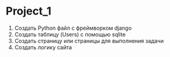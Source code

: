 # Project_1
1) Создать Python файл с фреймворком django
2) Создать таблицу (Users) с помощью sqlite
3) Создать страницу или страницы для выполнения задачи
4) Создать логику сайта